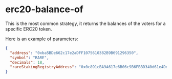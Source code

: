 # erc20-balance-of

This is the most common strategy, it returns the balances of the voters for a specific ERC20 token.

Here is an example of parameters:

```json
{
  "address": "0xba5BDe662c17e2aDFF1075610382B9B691296350",
  "symbol": "RARE",
  "decimals": 18,
  "rareStakingRegistryAddress": "0x0c891cBA9A617e6B06c9B6FBBD340d61e4Dd313b"
}
```
